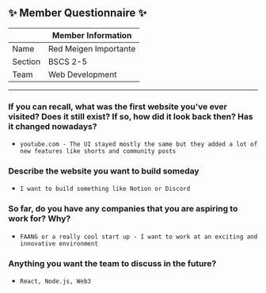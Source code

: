 ## :sparkles: Member Questionnaire :sparkles:

|         | Member Information    |
| ------- | --------------------- |
| Name    | Red Meigen Importante |
| Section | BSCS 2-5              |
| Team    | Web Development       |

---

### If you can recall, what was the first website you've ever visited? Does it still exist? If so, how did it look back then? Has it changed nowadays?

- `youtube.com - The UI stayed mostly the same but they added a lot of new features like shorts and community posts`

### Describe the website you want to build someday

- `I want to build something like Notion or Discord`

### So far, do you have any companies that you are aspiring to work for? Why?

- `FAANG or a really cool start up - I want to work at an exciting and innovative environment`

### Anything you want the team to discuss in the future?

- `React, Node.js, Web3`
